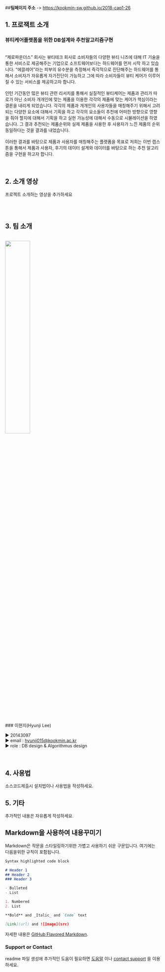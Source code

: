 ##**팀페이지 주소** -> https://kookmin-sw.github.io/2018-cap1-26


## 1. 프로잭트 소개

### 뷰티케어플랫폼을 위한 DB설계와 추천알고리즘구현
<br>
“제로파운더스” 회사는 뷰티테크 회사로 소비자들의 다양한 뷰티 니즈에 대해 IT 기술을 통한 서비스로 제공해주는 기업으로 소프트웨어보다는 하드웨어를 먼저 시작 하고 있습니다. “에끌레어”라는 피부의 유수분을 측정해서 즉각적으로 진단해주는 하드웨어를 통해서 소비자가 자유롭게 자가진단이 가능하고 그에 따라 소비자들이 뷰티 케어가 이루어 질 수 있는 서비스를 제공하고자 합니다. <br><br>
인턴 기간동안 많은 뷰티 관련 리서치를 통해서 실질적인 뷰티케어는 제품과 관리가 따로가 아닌 소비자 개개인에 맞는 제품을 이용한 각각의 제품에 맞는 케어가 핵심이라는 결론을 내리게 되었습니다. 각각의 제품과 개개인의 사용자들을 매칭해주기 위해서 고려되는 다양한 요소에 대해서 기획을 하고 각각의 요소들이 추천에 어떠한 방향으로 영향을 줘야 할지에 대해서 기획을 하고 실현 가능성에 대해서 수동으로 시뮬레이션을 하였습니다. 그 결과 추천되는 제품순위와 실제 제품을 사용한 후 사용자가 느낀 제품의 순위 동일하다는 것을 결과를 내었습니다. <br><br>
이러한 결과를 바탕으로 제품과 사용자를 매칭해주는 플랫폼을 목표로 저희는 이번 캡스톤을 통해서 제품과 사용자, 후기의 데이터 설계와 데이터를 바탕으로 하는 추천 알고리즘을 구현을 하고자 합니다.<br>
<br>
<br>

## 2. 소개 영상

프로젝트 소개하는 영상을 추가하세요

<br>
<br>

## 3. 팀 소개
<br>
<img src="https://user-images.githubusercontent.com/12287842/38469165-54c8bbf8-3b8b-11e8-9299-d4190c46332d.jpg" width="40%">
<br>
### 이현지(Hyunji Lee)

▶ 20143097 <br>
▶ email : hyunji015@kookmin.ac.kr <br>
▶ role : DB design & Algorithmus design <br>
<br>
<br>

## 4. 사용법

소스코드제출시 설치법이나 사용법을 작성하세요.

## 5. 기타

추가적인 내용은 자유롭게 작성하세요.


## Markdown을 사용하여 내용꾸미기

Markdown은 작문을 스타일링하기위한 가볍고 사용하기 쉬운 구문입니다. 여기에는 다음을위한 규칙이 포함됩니다.

```markdown
Syntax highlighted code block

# Header 1
## Header 2
### Header 3

- Bulleted
- List

1. Numbered
2. List

**Bold** and _Italic_ and `Code` text

[Link](url) and ![Image](src)
```

자세한 내용은 [GitHub Flavored Markdown](https://guides.github.com/features/mastering-markdown/).

### Support or Contact

readme 파일 생성에 추가적인 도움이 필요하면 [도움말](https://help.github.com/articles/about-readmes/) 이나 [contact support](https://github.com/contact) 을 이용하세요.
